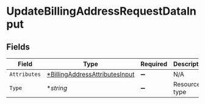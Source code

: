 # UpdateBillingAddressRequestDataInput


## Fields

| Field                                                                                  | Type                                                                                   | Required                                                                               | Description                                                                            |
| -------------------------------------------------------------------------------------- | -------------------------------------------------------------------------------------- | -------------------------------------------------------------------------------------- | -------------------------------------------------------------------------------------- |
| `Attributes`                                                                           | [*BillingAddressAttributesInput](../../models/shared/billingaddressattributesinput.md) | :heavy_minus_sign:                                                                     | N/A                                                                                    |
| `Type`                                                                                 | **string*                                                                              | :heavy_minus_sign:                                                                     | Resource type                                                                          |